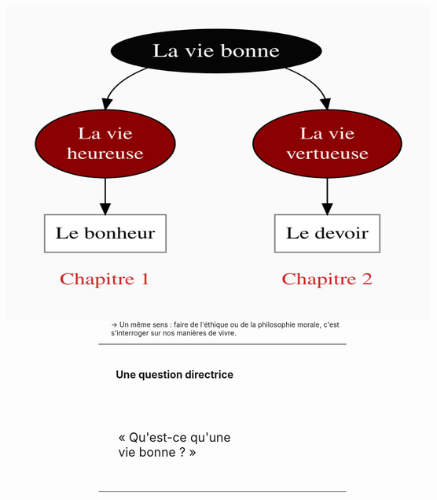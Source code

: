 ```yaml
---
marp: true
theme: teaching
paginate: true
size: 4:3
---
```


<!-- _class: titre -->
<style scoped>
h1{padding-left:80px; padding-right:80px; margin-top:-0.1em!important;}
h1 span {font-size:82%; line-height:1em; display:block; margin-top:0.2em; padding-bottom:0.2em;}
</style>
# Séquence 1 : <br><span>Éthique et <br>philosophie<br> morale</span> <!-- fit -->
Cédric Eyssette (2023-2024)
https://eyssette.github.io/

---
<!-- _class:  -->
<style scoped>
ol {list-style-type:none; margin-left:0.1em}
ol li:nth-of-type(3){margin-top:0.5em}
</style>

## Étymologie 
1) Éthique : vient du grec _ethos_ (ἦθος)<br>Signifie : les manières d'être
2) Morale : vient du latin _mores_<br>Signifie : les habitudes, les coutumes
3) &rarr; Un même sens : faire de l'éthique ou de la philosophie morale, c'est s'interroger sur nos manières de vivre.

<!-- ethos : éthologie
Non pas chercher à les décrire : ce que font les sciences humaines (ethnologie, histoire)
Chercher à les évaluer : se demander si on a adopté un bonne manière de vivre
 -->



---
<!-- _class: souspartie-->
<style scoped>
h2 {margin-top:0.5em!important; margin-bottom:0; padding:35px}
p {font-size:1.8em; padding:40px;}
</style>
##  Une question directrice

« Qu'est-ce qu'une<br> vie bonne ? »

<!-- On va prendre le temps de se poser cette question
quotidien : affairé, pris par des préoccupations, pas le temps

Socrate "une vie sans examen ne vaut pas la peine d'être vécu" -->

---
<!-- _class: -->
<style scoped>
img {position:absolute!important; top:0; left:0; width:90%!important; display:block; height:640px; margin: 40px 40px; }
</style>


1) ![](https://raw.githubusercontent.com/eyssette/graphviz-examples/master/diagram/sequence1-ethique-et-morale-plan.dot.part1.svg)
2) ![](https://raw.githubusercontent.com/eyssette/graphviz-examples/master/diagram/sequence1-ethique-et-morale-plan.dot.svg)

<!-- À l'oral : certains auteurs distinguent l'éthique comme réflexion sur le bonheur et la morale comme réflexion sur nos devoirs -->

<!-- 
Texte de Comte-Sponville sur éthique et morale :
https://nuage03.apps.education.fr/index.php/s/DTRd8BJKRpq73AW -->

<!-- Discussion entre collègues sur éthique et morale : 
https://www.facebook.com/groups/enseignerlaphilosophie/posts/5513625755324747/
 -->

 <!-- Vidéo Philoxime : 
 https://www.youtube.com/watch?v=HTAXqpMKm8M
  -->